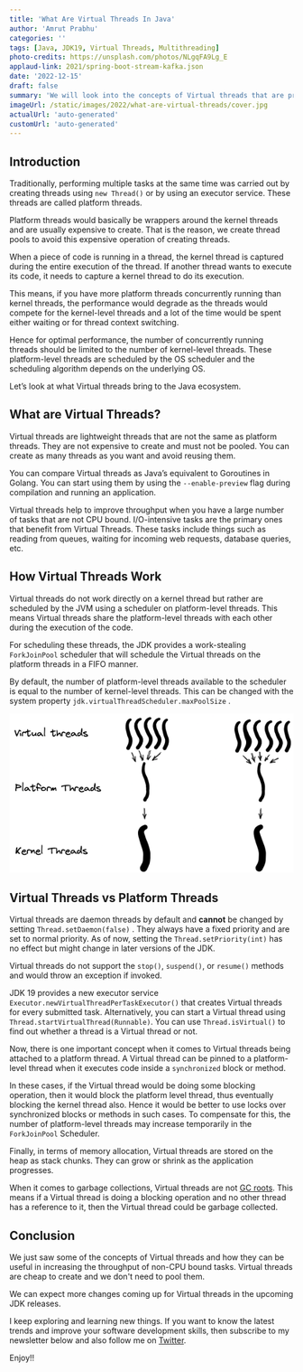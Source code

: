 ```yaml
---
title: 'What Are Virtual Threads In Java'
author: 'Amrut Prabhu'
categories: ''
tags: [Java, JDK19, Virtual Threads, Multithreading]
photo-credits: https://unsplash.com/photos/NLgqFA9Lg_E
applaud-link: 2021/spring-boot-stream-kafka.json
date: '2022-12-15'
draft: false
summary: 'We will look into the concepts of Virtual threads that are provided as a preview feature in JDK 19'
imageUrl: /static/images/2022/what-are-virtual-threads/cover.jpg
actualUrl: 'auto-generated'
customUrl: 'auto-generated'
---
```


## Introduction

Traditionally, performing multiple tasks at the same time was carried out by creating threads using `new Thread()` or by using an executor service. These threads are called platform threads.

Platform threads would basically be wrappers around the kernel threads and are usually expensive to create. That is the reason, we create thread pools to avoid this expensive operation of creating threads.

When a piece of code is running in a thread, the kernel thread is captured during the entire execution of the thread. If another thread wants to execute its code, it needs to capture a kernel thread to do its execution.

This means, if you have more platform threads concurrently running than kernel threads, the performance would degrade as the threads would compete for the kernel-level threads and a lot of the time would be spent either waiting or for thread context switching.

Hence for optimal performance, the number of concurrently running threads should be limited to the number of kernel-level threads. These platform-level threads are scheduled by the OS scheduler and the scheduling algorithm depends on the underlying OS.

Let’s look at what Virtual threads bring to the Java ecosystem.

## What are Virtual Threads?

Virtual threads are lightweight threads that are not the same as platform threads. They are not expensive to create and must not be pooled. You can create as many threads as you want and avoid reusing them.

You can compare Virtual threads as Java’s equivalent to Goroutines in Golang. You can start using them by using the `--enable-preview` flag during compilation and running an application.

Virtual threads help to improve throughput when you have a large number of tasks that are not CPU bound. I/O-intensive tasks are the primary ones that benefit from Virtual Threads. These tasks include things such as reading from queues, waiting for incoming web requests, database queries, etc.

## How Virtual Threads Work

Virtual threads do not work directly on a kernel thread but rather are scheduled by the JVM using a scheduler on platform-level threads. This means Virtual threads share the platform-level threads with each other during the execution of the code.

For scheduling these threads, the JDK provides a work-stealing `ForkJoinPool` scheduler that will schedule the Virtual threads on the platform threads in a FIFO manner.

By default, the number of platform-level threads available to the scheduler is equal to the number of kernel-level threads. This can be changed with the system property `jdk.virtualThreadScheduler.maxPoolSize` .

![Virtual threads understanding](/static/images/2022/what-are-virtual-threads/virtual-threads.png)

## Virtual Threads vs Platform Threads

Virtual threads are daemon threads by default and **cannot** be changed by setting `Thread.setDaemon(false)` . They always have a fixed priority and are set to normal priority. As of now, setting the `Thread.setPriority(int)` has no effect but might change in later versions of the JDK.

Virtual threads do not support the `stop()`, `suspend()`, or `resume()` methods and would throw an exception if invoked.

JDK 19 provides a new executor service `Executor.newVirtualThreadPerTaskExecutor()` that creates Virtual threads for every submitted task. Alternatively, you can start a Virtual thread using `Thread.startVirtualThread(Runnable)`. You can use `Thread.isVirtual()` to find out whether a thread is a Virtual thread or not.

Now, there is one important concept when it comes to Virtual threads being attached to a platform thread. A Virtual thread can be pinned to a platform-level thread when it executes code inside a `synchronized` block or method.

In these cases, if the Virtual thread would be doing some blocking operation, then it would block the platform level thread, thus eventually blocking the kernel thread also. Hence it would be better to use locks over synchronized blocks or methods in such cases. To compensate for this, the number of platform-level threads may increase temporarily in the `ForkJoinPool` Scheduler.

Finally, in terms of memory allocation, Virtual threads are stored on the heap as stack chunks. They can grow or shrink as the application progresses.

When it comes to garbage collections, Virtual threads are not [GC roots](https://www.baeldung.com/java-gc-roots). This means if a Virtual thread is doing a blocking operation and no other thread has a reference to it, then the Virtual thread could be garbage collected.

## Conclusion

We just saw some of the concepts of Virtual threads and how they can be useful in increasing the throughput of non-CPU bound tasks. Virtual threads are cheap to create and we don't need to pool them.

We can expect more changes coming up for Virtual threads in the upcoming JDK releases.

I keep exploring and learning new things. If you want to know the latest trends and improve your software development skills, then subscribe to my newsletter below and also follow me on [Twitter](https://twitter.com/amrutprabhu42).

Enjoy!!

